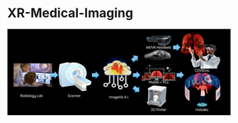 # XR-Medical-Imaging

<img src="https://github.com/imclab/XR-Medical-Imaging/blob/main/COVIDvis-diagram-final.jpg">
